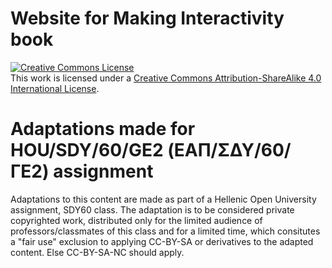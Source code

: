 # Website for Making Interactivity book

<a rel="license" href="http://creativecommons.org/licenses/by-sa/4.0/"><img alt="Creative Commons License" style="border-width:0" src="https://i.creativecommons.org/l/by-sa/4.0/80x15.png" /></a><br />This work is licensed under a <a rel="license" href="http://creativecommons.org/licenses/by-sa/4.0/">Creative Commons Attribution-ShareAlike 4.0 International License</a>.

# Adaptations made for HOU/SDY/60/GE2 (ΕΑΠ/ΣΔΥ/60/ΓΕ2) assignment

Adaptations to this content are made as part of a Hellenic Open University assignment, SDY60 class. The adaptation is to be considered private copyrighted work, distributed only for the limited audience of professors/classmates of this class and for a limited time, which consitutes a "fair use" exclusion to applying CC-BY-SA or derivatives to the adapted content. Else CC-BY-SA-NC should apply.
